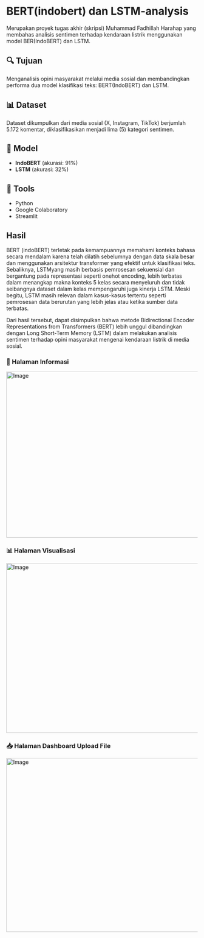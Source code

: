 # BERT(indobert) dan LSTM-analysis

Merupakan proyek tugas akhir (skripsi) Muhammad Fadhillah Harahap yang membahas analisis sentimen terhadap kendaraan listrik menggunakan model BER(IndoBERT) dan LSTM.

## 🔍 Tujuan
Menganalisis opini masyarakat melalui media sosial dan membandingkan performa dua model klasifikasi teks: BERT(IndoBERT) dan LSTM.

## 📊 Dataset
Dataset dikumpulkan dari media sosial (X, Instagram, TikTok) berjumlah 5.172 komentar, diklasifikasikan menjadi lima (5) kategori sentimen.

## 🧠 Model
- **IndoBERT** (akurasi: 91%)
- **LSTM** (akurasi: 32%)

## 🚀 Tools
- Python
- Google Colaboratory
- Streamlit

## Hasil
  BERT (indoBERT) terletak pada kemampuannya memahami konteks bahasa secara mendalam karena telah dilatih sebelumnya dengan data skala besar dan menggunakan arsitektur transformer yang efektif untuk klasifikasi teks. Sebaliknya, LSTMyang masih berbasis pemrosesan sekuensial dan bergantung pada representasi seperti onehot encoding, lebih terbatas dalam menangkap makna konteks 5 kelas secara menyeluruh dan tidak seibangnya dataset dalam kelas mempengaruhi juga kinerja LSTM. Meski begitu, LSTM masih relevan dalam kasus-kasus tertentu seperti pemrosesan data berurutan yang lebih jelas atau ketika sumber data terbatas.

  Dari hasil tersebut, dapat disimpulkan bahwa metode Bidirectional Encoder
Representations from Transformers (BERT) lebih unggul dibandingkan dengan Long
Short-Term Memory (LSTM) dalam melakukan analisis sentimen terhadap opini
masyarakat mengenai kendaraan listrik di media sosial.

### 📌 Halaman Informasi
<img width="960" height="436" alt="Image" src="https://github.com/user-attachments/assets/111573bf-0706-4c8b-b4f1-d2401c8af288" />

### 📊 Halaman Visualisasi
<img width="960" height="446" alt="Image" src="https://github.com/user-attachments/assets/32da731b-0ede-48e2-b3e5-bf59aad5415e" />

### 📥 Halaman Dashboard Upload File
<img width="960" height="457" alt="Image" src="https://github.com/user-attachments/assets/06f45c7a-8c28-4343-b236-261cff14f14c" />
